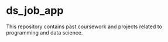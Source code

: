 # ds_job_app
This repository contains past coursework and projects related to programming and data science.
